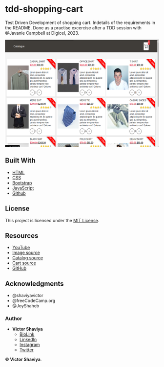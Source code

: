 # tdd-shopping-cart
Test Driven Development of  shopping cart. Indetails of the requirements in the README. Done as a practise excercise after a TDD session with @Javanie Campbell at Digicel, 2023.

<img src="https://github.com/ShaviyaVictor/shopping-cart-impl/blob/main/assets/images/2023-06-29%2016-34-51_homePg_screenshot.png?raw=true" width="800" height="350" alt="Shopping Cart Home Page">             

## Built With

* [HTML](https://developer.mozilla.org/en-US/docs/Web/HTML)        
* [CSS](https://developer.mozilla.org/en-US/docs/Web/css)             
* [Bootstrap](https://getbootstrap.com/docs/5.2/getting-started/introduction/)         
* [JavaScript](https://developer.mozilla.org/en-US/docs/Web/JavaScript)              
* [Github](https://github.com/ShaviyaVictor/shaviya)

## License

This project is licensed under the [MIT License](https://github.com/ShaviyaVictor/tdd-shopping-cart/blob/main/LICENSE).           

## Resources
- [YouTube](https://www.youtube.com/watch?v=cT_ZYrS3tKc)          
- [Image source](https://github.com/JoyShaheb/shopping-cart-js/tree/main/images)         
- [Catalog source](https://codepen.io/michaelmcshinsky/pen/zYjBqJ)         
- [Cart source](https://codepen.io/abdelrhman/pen/BaNPVJO)         
- [GitHub](https://github.com/JoyShaheb/shopping-cart-js/tree/main)  

## Acknowledgments

* @shaviyavictor      
* @freeCodeCamp.org     
* @JoyShaheb  


### Author

* **Victor Shaviya**        
  - [BioLink](https://bio.link/shaviya)       
  - [LinkedIn](https://www.linkedin.com/in/ShaviyaVictor/)          
  - [Instagram](https://www.instagram.com/shaviyavictor/)        
  - [Twitter](https://twitter.com/ShaviyaVictor)        
  
  
**© Victor Shaviya**.

<!-- take this back to: tdd-cart
[GitHub](https://github.com/mariakourtesi/shoppingCart-js-tdd) 
* @mariakourtesi
-->